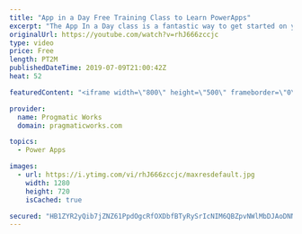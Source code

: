 ```yaml
---
title: "App in a Day Free Training Class to Learn PowerApps"
excerpt: "The App In a Day class is a fantastic way to get started on your PowerApps learning journey. It takes you through learning Common Data Services (CDS) and building canvas and model-driven applications. You will also learn about Flow in this hands-on free class.   Register for the forever free class without"
originalUrl: https://youtube.com/watch?v=rhJ666zccjc
type: video
price: Free
length: PT2M
publishedDateTime: 2019-07-09T21:00:42Z
heat: 52

featuredContent: "<iframe width=\"800\" height=\"500\" frameborder=\"0\" src=\"https://www.youtube.com/embed/rhJ666zccjc\" allow=\"accelerometer; autoplay; encrypted-media; gyroscope; picture-in-picture\" allowfullscreen></iframe>"

provider:
  name: Progmatic Works
  domain: pragmaticworks.com

topics:
  - Power Apps

images:
  - url: https://i.ytimg.com/vi/rhJ666zccjc/maxresdefault.jpg
    width: 1280
    height: 720
    isCached: true

secured: "HB1ZYR2yQib7jZNZ61PpdOgcRfOXDbfBTyRySrIcNIM6QBZpvNWlMbDJAoDNNodSKCuP5/UxfcSJDl83GmUb1AGtUU3LgtQA1s/yzskNbHwu1n9BfV6XSmqQEDM0dQOxeuVR7Zt0StWYvxRcObTzDY/BaazF4WiCVLpl8DAXmsxB7Q1CtXw+h5kVQVs8LLJX9Owq9jXVMAD8KCH/NkBHlVz5ikdnPjEHwDGkrgqViDAaZxZywcGGnuEEZjQeTeO21lreMGOen2YHLZ1Cp9CmyV+/hwijY76o91vY7V68rEQMdpoD8HYDGW/qUDmH74C9Nf5P/K3qTdHUPqBXL7wJS7wqa5gQbbiHHjBQLMWcxOAZFEOFty752FY2hoOgAEzOAqD4XbQCec/iIS+E1U8M19cULzPCiUzhNvaaAxXb6Kw=;6Y5Ys09cUHRYbrZJzXmcaQ=="
---
```


